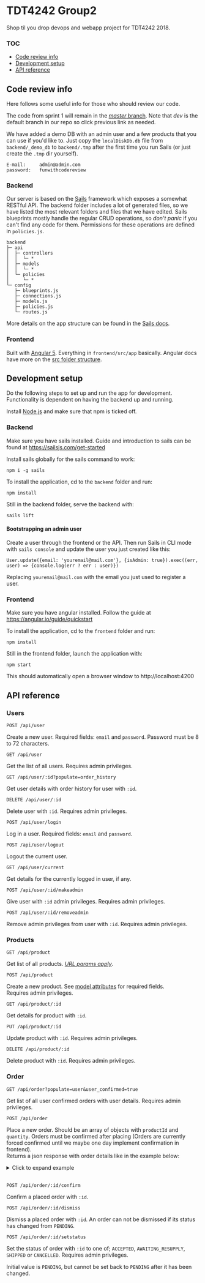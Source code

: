 # TDT4242 Group2
Shop til you drop devops and webapp project for TDT4242 2018.

### TOC
* [Code review info](#code-review-info)
* [Development setup](#development-setup)
* [API reference](#api-reference)

## Code review info
Here follows some useful info for those who should review our code.

The code from sprint 1 will remain in the [*master* branch](https://github.com/DeimosA/TDT4242-Group2/tree/master).
Note that *dev* is the default branch in our repo so click previous link as needed.

We have added a demo DB with an admin user and a few products that you can use if you'd like to. Just copy the `localDiskDb.db` file from `backend/_demo_db` to `backend/.tmp` after the first time you run Sails (or just create the `.tmp` dir yourself).
```
E-mail:     admin@admin.com
password:   funwithcodereview
```

<!--(link to site)-->

### Backend
Our server is based on the [Sails](https://sailsjs.com/) framework which exposes a somewhat RESTful API. The backend folder includes a lot of generated files, so we have listed the most relevant folders and files that we have edited. Sails blueprints mostly handle the regular CRUD operations, so *don't panic* if you can't find any code for them. Permissions for these operations are defined in `policies.js`.
```
backend
├─ api
│  ├─ controllers
│  │  └─ *
│  ├─ models
│  │  └─ *
│  └─ policies
│     └─ *
└─ config
   ├─ blueprints.js
   ├─ connections.js
   ├─ models.js
   ├─ policies.js
   └─ routes.js
```
More details on the app structure can be found in the [Sails docs](https://sailsjs.com/documentation/anatomy).
### Frontend
Built with [Angular 5](https://angular.io/). Everything in `frontend/src/app` basically.
Angular docs have more on the [src folder structure](https://angular.io/guide/quickstart#the-src-folder).

## Development setup
Do the following steps to set up and run the app for development. Functionality is dependent on having the backend up and running.

Install [Node.js](https://nodejs.org/en/) and make sure that npm is ticked off.

### Backend
Make sure you have sails installed. Guide and introduction to sails can be found at https://sailsjs.com/get-started

Install sails globally for the sails command to work:
```
npm i -g sails
```
To install the application, cd to the `backend` folder and run:
```
npm install
```
Still in the backend folder, serve the backend with:
```
sails lift
```
#### Bootstrapping an admin user
Create a user through the frontend or the API. Then run Sails in CLI mode with `sails console` and update the user you just created like this:
```
User.update({email: 'youremail@mail.com'}, {isAdmin: true}).exec((err, user) => {console.log(err ? err : user)})
```
Replacing `youremail@mail.com` with the email you just used to register a user.

### Frontend
Make sure you have angular installed. Follow the guide at https://angular.io/guide/quickstart

To install the application, cd to the `frontend` folder and run:
```
npm install
```
Still in the frontend folder, launch the application with:
```
npm start
```
This should automatically open a browser window to http://localhost:4200

## API reference
### Users
```
POST /api/user
```
Create a new user. Required fields: `email` and `password`.
Password must be 8 to 72 characters.
```
GET /api/user
```
Get the list of all users. Requires admin privileges.
```
GET /api/user/:id?populate=order_history
```
Get user details with order history for user with `:id`.
```
DELETE /api/user/:id
```
Delete user with `:id`. Requires admin privileges.
```
POST /api/user/login
```
Log in a user. Required fields: `email` and `password`.
```
POST /api/user/logout
```
Logout the current user.
```
GET /api/user/current
```
Get details for the currently logged in user, if any.
```
POST /api/user/:id/makeadmin
```
Give user with `:id` admin privileges. Requires admin privileges.
```
POST /api/user/:id/removeadmin
```
Remove admin privileges from user with `:id`. Requires admin privileges.

### Products
```
GET /api/product
```
Get list of all products. [*URL params apply*](https://sailsjs.com/documentation/reference/blueprint-api/find-where).
```
POST /api/product
```
Create a new product. See [model attributes](backend/api/models/Product.js) for required fields.  
Requires admin privileges.
```
GET /api/product/:id
```
Get details for product with `:id`.
```
PUT /api/product/:id
```
Update product with `:id`. Requires admin privileges.
```
DELETE /api/product/:id
```
Delete product with `:id`. Requires admin privileges.

### Order
```
GET /api/order?populate=user&user_confirmed=true
```
Get list of all user confirmed orders with user details. Requires admin privileges.
```
POST /api/order
```
Place a new order. Should be an array of objects with `productId` and `quantity`. Orders must be confirmed after placing (Orders are currently forced confirmed until we maybe one day implement confirmation in frontend).  
Returns a json response with order details like in the example below:

<details><summary>Click to expand example</summary><pre>
{
    "user": 1,
    "total_price": 157.6,
    "order_details": [
        {
            "product": {...},
            "quantity": 2,
            "line_price": 59.8
        },
        {
            "product": {...},
            "quantity": 3,
            "line_price": 97.8
        }
    ],
    "status": "PENDING",
    "user_confirmed": false,
    "createdAt": "2018-03-21T22:51:35.664Z",
    "updatedAt": "2018-03-21T22:51:35.664Z",
    "id": 3
}
</pre></details><br>

```
POST /api/order/:id/confirm
```
Confirm a placed order with `:id`.
```
POST /api/order/:id/dismiss
```
Dismiss a placed order with `:id`. An order can not be dismissed if its status has changed from `PENDING`.
```
POST /api/order/:id/setstatus
```
Set the status of order with `:id` to one of; `ACCEPTED`, `AWAITING_RESUPPLY`, `SHIPPED` or `CANCELLED`. Requires admin privileges.

Initial value is `PENDING`, but cannot be set back to `PENDING` after it has been changed.
